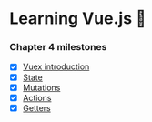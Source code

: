 # Learning Vue.js :tada:

### Chapter 4 milestones

- [x] [Vuex introduction](../../tree/chapter-4/app/main.js#L1-#L13)
- [x] [State](../../tree/chapter-4/app/main.js#L15-#L20)
- [x] [Mutations](../../tree/chapter-4/app/main.js#L22-#L43)
- [x] [Actions](../../tree/chapter-4/app/main.js#L45-#L58)
- [x] [Getters](../../tree/chapter-4/app/main.js#L60-#L72)
